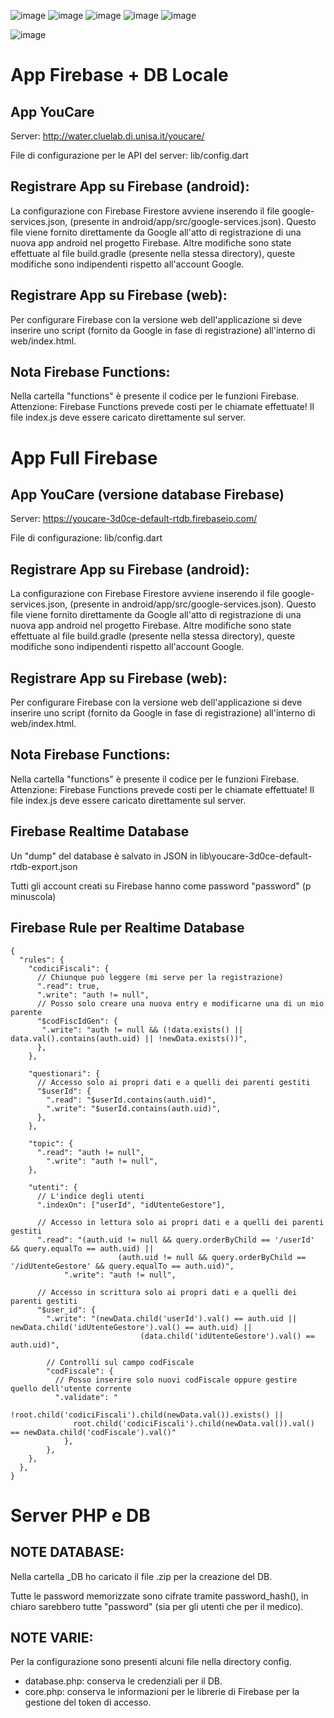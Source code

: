 
![image](https://user-images.githubusercontent.com/19221987/146670463-bf3ce29e-dec0-42e3-ac93-61dd2a945a75.png)
![image](https://user-images.githubusercontent.com/19221987/146670468-dd6c81eb-8891-41ee-a742-184422135ffd.png)
![image](https://user-images.githubusercontent.com/19221987/146670474-0f46ebea-43a7-457a-9c09-0ba221ea9eec.png)
![image](https://user-images.githubusercontent.com/19221987/146670480-d8c8b11d-502e-489a-aa54-561296064532.png)
![image](https://user-images.githubusercontent.com/19221987/146670488-c7cf279d-5081-42a7-8a27-42af525d067e.png)

![image](https://user-images.githubusercontent.com/19221987/146670513-03cb0418-23ea-4848-9a67-c9c001736edf.png)





# App Firebase + DB Locale

## App YouCare

Server: http://water.cluelab.di.unisa.it/youcare/

File di configurazione per le API del server: lib/config.dart


## Registrare App su Firebase (android):
La configurazione con Firebase Firestore avviene inserendo il file google-services.json,
(presente in android/app/src/google-services.json). Questo file viene fornito direttamente da Google
all'atto di registrazione di una nuova app android nel progetto Firebase.
Altre modifiche sono state effettuate al file build.gradle (presente nella stessa directory), queste
modifiche sono indipendenti rispetto all'account Google.


## Registrare App su Firebase (web):
Per configurare Firebase con la versione web dell'applicazione si deve inserire uno script
(fornito da Google in fase di registrazione) all'interno di web/index.html.


## Nota Firebase Functions:
Nella cartella "functions" è presente il codice per le funzioni Firebase.
Attenzione: Firebase Functions prevede costi per le chiamate effettuate!
Il file index.js deve essere caricato direttamente sul server.






# App Full Firebase

## App YouCare (versione database Firebase)

Server: https://youcare-3d0ce-default-rtdb.firebaseio.com/

File di configurazione: lib/config.dart


## Registrare App su Firebase (android):
La configurazione con Firebase Firestore avviene inserendo il file google-services.json,
(presente in android/app/src/google-services.json). Questo file viene fornito direttamente da Google
all'atto di registrazione di una nuova app android nel progetto Firebase.
Altre modifiche sono state effettuate al file build.gradle (presente nella stessa directory), queste
modifiche sono indipendenti rispetto all'account Google.


## Registrare App su Firebase (web):
Per configurare Firebase con la versione web dell'applicazione si deve inserire uno script
(fornito da Google in fase di registrazione) all'interno di web/index.html.


## Nota Firebase Functions:
Nella cartella "functions" è presente il codice per le funzioni Firebase.
Attenzione: Firebase Functions prevede costi per le chiamate effettuate!
Il file index.js deve essere caricato direttamente sul server.



## Firebase Realtime Database

Un "dump" del database è salvato in JSON in lib\youcare-3d0ce-default-rtdb-export.json

Tutti gli account creati su Firebase hanno come password "password" (p minuscola)


## Firebase Rule per Realtime Database

```
{
  "rules": {
    "codiciFiscali": {
      // Chiunque può leggere (mi serve per la registrazione)
      ".read": true,
      ".write": "auth != null",
      // Posso solo creare una nuova entry e modificarne una di un mio parente
      "$codFiscIdGen": {
       ".write": "auth != null && (!data.exists() || data.val().contains(auth.uid) || !newData.exists())",
      },
    },

    "questionari": {
      // Accesso solo ai propri dati e a quelli dei parenti gestiti
      "$userId": {
        ".read": "$userId.contains(auth.uid)",
        ".write": "$userId.contains(auth.uid)",
      },
    },

    "topic": {
      ".read": "auth != null",
    	".write": "auth != null",
    },

    "utenti": {
      // L'indice degli utenti
      ".indexOn": ["userId", "idUtenteGestore"],

      // Accesso in lettura solo ai propri dati e a quelli dei parenti gestiti
      ".read": "(auth.uid != null && query.orderByChild == '/userId' && query.equalTo == auth.uid) ||
      					(auth.uid != null && query.orderByChild == '/idUtenteGestore' && query.equalTo == auth.uid)",
    		".write": "auth != null",

      // Accesso in scrittura solo ai propri dati e a quelli dei parenti gestiti
      "$user_id": {
        ".write": "(newData.child('userId').val() == auth.uid || newData.child('idUtenteGestore').val() == auth.uid) ||
        					 (data.child('idUtenteGestore').val() == auth.uid)",

        // Controlli sul campo codFiscale
        "codFiscale": {
          // Posso inserire solo nuovi codFiscale oppure gestire quello dell'utente corrente
          ".validate": "
              !root.child('codiciFiscali').child(newData.val()).exists() ||
              root.child('codiciFiscali').child(newData.val()).val() == newData.child('codFiscale').val()"
        	},
      	},
    },
  },
}
```









# Server PHP e DB

## NOTE DATABASE:

Nella cartella _DB ho caricato il file .zip per la creazione del DB.

Tutte le password memorizzate sono cifrate tramite password_hash(), in chiaro sarebbero tutte "password" (sia per gli utenti che per il medico).


## NOTE VARIE:

Per la configurazione sono presenti alcuni file nella directory config.
* database.php: conserva le credenziali per il DB.
* core.php: conserva le informazioni per le librerie di Firebase per la gestione del token di accesso.
